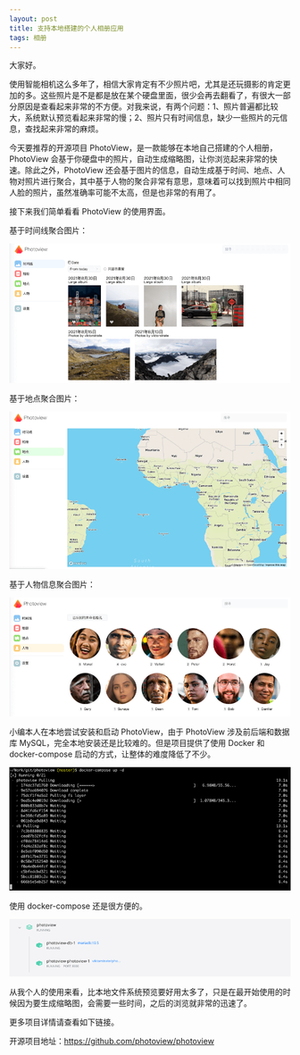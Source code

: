 ```yaml
---
layout: post
title: 支持本地搭建的个人相册应用
tags: 相册
---
```


大家好。

使用智能相机这么多年了，相信大家肯定有不少照片吧，尤其是还玩摄影的肯定更加的多。这些照片是不是都是放在某个硬盘里面，很少会再去翻看了，有很大一部分原因是查看起来非常的不方便。对我来说，有两个问题：1、照片普遍都比较大，系统默认预览看起来非常的慢；2、照片只有时间信息，缺少一些照片的元信息，查找起来非常的麻烦。

今天要推荐的开源项目 PhotoView，是一款能够在本地自己搭建的个人相册，PhotoView 会基于你硬盘中的照片，自动生成缩略图，让你浏览起来非常的快速。除此之外，PhotoView 还会基于图片的信息，自动生成基于时间、地点、人物对照片进行聚合，其中基于人物的聚合非常有意思，意味着可以找到照片中相同人脸的照片，虽然准确率可能不太高，但是也非常的有用了。

接下来我们简单看看 PhotoView 的使用界面。

基于时间线聚合图片：

![image-20220313205849577](https://raw.githubusercontent.com/ZhuPeng/pic/master/images/compress_image-20220313205849577.png)

基于地点聚合图片：

![image-20220313205927254](https://raw.githubusercontent.com/ZhuPeng/pic/master/images/compress_image-20220313205927254.png)

基于人物信息聚合图片：

![image-20220313205938516](https://raw.githubusercontent.com/ZhuPeng/pic/master/images/compress_image-20220313205938516.png)

小编本人在本地尝试安装和启动 PhotoView，由于 PhotoView 涉及前后端和数据库 MySQL，完全本地安装还是比较难的。但是项目提供了使用 Docker 和 docker-compose 启动的方式，让整体的难度降低了不少。

![image-20220313211417386](https://raw.githubusercontent.com/ZhuPeng/pic/master/images/compress_image-20220313211417386.png)

使用 docker-compose 还是很方便的。

![image-20220313213022433](https://raw.githubusercontent.com/ZhuPeng/pic/master/images/compress_image-20220313213022433.png)

从我个人的使用来看，比本地文件系统预览要好用太多了，只是在最开始使用的时候因为要生成缩略图，会需要一些时间，之后的浏览就非常的迅速了。

更多项目详情请查看如下链接。

开源项目地址：https://github.com/photoview/photoview
